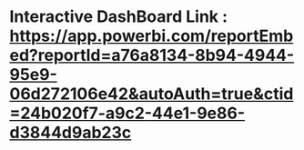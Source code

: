 # Interactive DashBoard Link : https://app.powerbi.com/reportEmbed?reportId=a76a8134-8b94-4944-95e9-06d272106e42&autoAuth=true&ctid=24b020f7-a9c2-44e1-9e86-d3844d9ab23c
